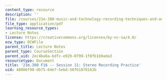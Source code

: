 ```yaml
---
content_type: resource
description: ''
file: /courses/21m-380-music-and-technology-recording-techniques-and-audio-production-fall-2016/48006f98db7564e75ebd58f61878162b_MIT21M_380F16_ses11_note.pdf
file_type: application/pdf
learning_resource_types:
- Lecture Notes
license: https://creativecommons.org/licenses/by-nc-sa/4.0/
ocw_type: OCWFile
parent_title: Lecture Notes
parent_type: CourseSection
parent_uid: 2ec4ba6a-bdfc-e929-0799-1f8fb1b9ada3
resourcetype: Document
title: '21m.380 F16 -- Session 11: Stereo Recording Practice'
uid: 48006f98-db75-64e7-5ebd-58f61878162b
---
```

